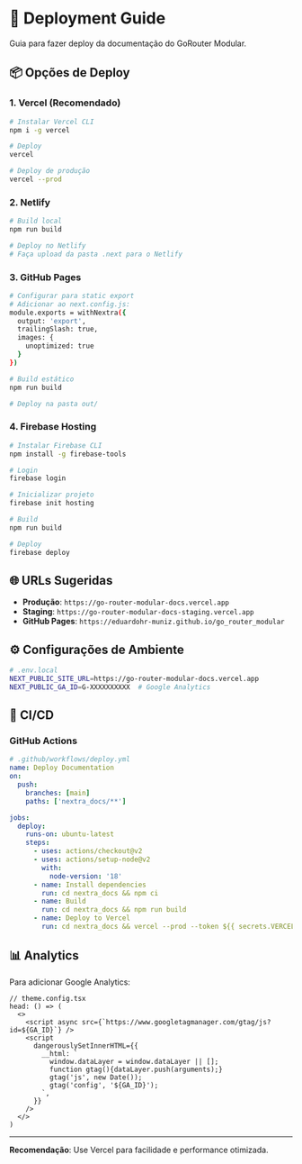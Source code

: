 # 🚀 Deployment Guide

Guia para fazer deploy da documentação do GoRouter Modular.

## 📦 Opções de Deploy

### 1. Vercel (Recomendado)

```bash
# Instalar Vercel CLI
npm i -g vercel

# Deploy
vercel

# Deploy de produção
vercel --prod
```

### 2. Netlify

```bash
# Build local
npm run build

# Deploy no Netlify
# Faça upload da pasta .next para o Netlify
```

### 3. GitHub Pages

```bash
# Configurar para static export
# Adicionar ao next.config.js:
module.exports = withNextra({
  output: 'export',
  trailingSlash: true,
  images: {
    unoptimized: true
  }
})

# Build estático
npm run build

# Deploy na pasta out/
```

### 4. Firebase Hosting

```bash
# Instalar Firebase CLI
npm install -g firebase-tools

# Login
firebase login

# Inicializar projeto
firebase init hosting

# Build
npm run build

# Deploy
firebase deploy
```

## 🌐 URLs Sugeridas

- **Produção**: `https://go-router-modular-docs.vercel.app`
- **Staging**: `https://go-router-modular-docs-staging.vercel.app`
- **GitHub Pages**: `https://eduardohr-muniz.github.io/go_router_modular`

## ⚙️ Configurações de Ambiente

```bash
# .env.local
NEXT_PUBLIC_SITE_URL=https://go-router-modular-docs.vercel.app
NEXT_PUBLIC_GA_ID=G-XXXXXXXXXX  # Google Analytics
```

## 🔄 CI/CD

### GitHub Actions

```yaml
# .github/workflows/deploy.yml
name: Deploy Documentation
on:
  push:
    branches: [main]
    paths: ['nextra_docs/**']

jobs:
  deploy:
    runs-on: ubuntu-latest
    steps:
      - uses: actions/checkout@v2
      - uses: actions/setup-node@v2
        with:
          node-version: '18'
      - name: Install dependencies
        run: cd nextra_docs && npm ci
      - name: Build
        run: cd nextra_docs && npm run build
      - name: Deploy to Vercel
        run: cd nextra_docs && vercel --prod --token ${{ secrets.VERCEL_TOKEN }}
```

## 📊 Analytics

Para adicionar Google Analytics:

```tsx
// theme.config.tsx
head: () => (
  <>
    <script async src={`https://www.googletagmanager.com/gtag/js?id=${GA_ID}`} />
    <script
      dangerouslySetInnerHTML={{
        __html: `
          window.dataLayer = window.dataLayer || [];
          function gtag(){dataLayer.push(arguments);}
          gtag('js', new Date());
          gtag('config', '${GA_ID}');
        `,
      }}
    />
  </>
)
```

---

**Recomendação**: Use Vercel para facilidade e performance otimizada.
